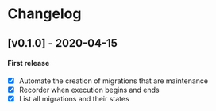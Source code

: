 # Changelog


## [v0.1.0] - 2020-04-15

#### First release

* [x] Automate the creation of migrations that are maintenance
* [x] Recorder when execution begins and ends
* [x] List all migrations and their states

